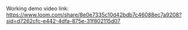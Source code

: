 Working demo video link: https://www.loom.com/share/8e0e7335c10d42bdb7c46088ec7a9208?sid=d7262cfc-e442-4dfa-875e-31f802115d07
